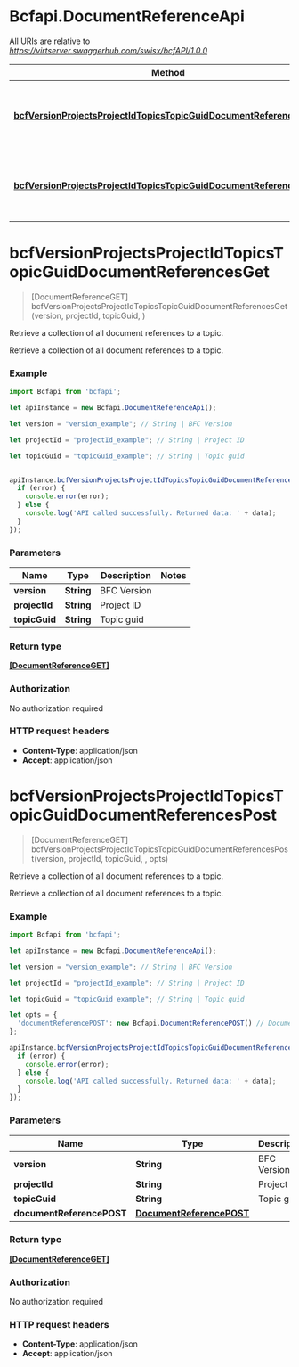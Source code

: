 # Bcfapi.DocumentReferenceApi

All URIs are relative to *https://virtserver.swaggerhub.com/swisx/bcfAPI/1.0.0*

Method | HTTP request | Description
------------- | ------------- | -------------
[**bcfVersionProjectsProjectIdTopicsTopicGuidDocumentReferencesGet**](DocumentReferenceApi.md#bcfVersionProjectsProjectIdTopicsTopicGuidDocumentReferencesGet) | **GET** /bcf/{version}/projects/{project_id}/topics/{topic_guid}/document_references | Retrieve a collection of all document references to a topic.
[**bcfVersionProjectsProjectIdTopicsTopicGuidDocumentReferencesPost**](DocumentReferenceApi.md#bcfVersionProjectsProjectIdTopicsTopicGuidDocumentReferencesPost) | **POST** /bcf/{version}/projects/{project_id}/topics/{topic_guid}/document_references | Retrieve a collection of all document references to a topic.


<a name="bcfVersionProjectsProjectIdTopicsTopicGuidDocumentReferencesGet"></a>
# **bcfVersionProjectsProjectIdTopicsTopicGuidDocumentReferencesGet**
> [DocumentReferenceGET] bcfVersionProjectsProjectIdTopicsTopicGuidDocumentReferencesGet(version, projectId, topicGuid, )

Retrieve a collection of all document references to a topic.

Retrieve a collection of all document references to a topic.

### Example
```javascript
import Bcfapi from 'bcfapi';

let apiInstance = new Bcfapi.DocumentReferenceApi();

let version = "version_example"; // String | BFC Version

let projectId = "projectId_example"; // String | Project ID

let topicGuid = "topicGuid_example"; // String | Topic guid


apiInstance.bcfVersionProjectsProjectIdTopicsTopicGuidDocumentReferencesGet(version, projectId, topicGuid, , (error, data, response) => {
  if (error) {
    console.error(error);
  } else {
    console.log('API called successfully. Returned data: ' + data);
  }
});
```

### Parameters

Name | Type | Description  | Notes
------------- | ------------- | ------------- | -------------
 **version** | **String**| BFC Version | 
 **projectId** | **String**| Project ID | 
 **topicGuid** | **String**| Topic guid | 

### Return type

[**[DocumentReferenceGET]**](DocumentReferenceGET.md)

### Authorization

No authorization required

### HTTP request headers

 - **Content-Type**: application/json
 - **Accept**: application/json

<a name="bcfVersionProjectsProjectIdTopicsTopicGuidDocumentReferencesPost"></a>
# **bcfVersionProjectsProjectIdTopicsTopicGuidDocumentReferencesPost**
> [DocumentReferenceGET] bcfVersionProjectsProjectIdTopicsTopicGuidDocumentReferencesPost(version, projectId, topicGuid, , opts)

Retrieve a collection of all document references to a topic.

Retrieve a collection of all document references to a topic.

### Example
```javascript
import Bcfapi from 'bcfapi';

let apiInstance = new Bcfapi.DocumentReferenceApi();

let version = "version_example"; // String | BFC Version

let projectId = "projectId_example"; // String | Project ID

let topicGuid = "topicGuid_example"; // String | Topic guid

let opts = { 
  'documentReferencePOST': new Bcfapi.DocumentReferencePOST() // DocumentReferencePOST | 
};

apiInstance.bcfVersionProjectsProjectIdTopicsTopicGuidDocumentReferencesPost(version, projectId, topicGuid, , opts, (error, data, response) => {
  if (error) {
    console.error(error);
  } else {
    console.log('API called successfully. Returned data: ' + data);
  }
});
```

### Parameters

Name | Type | Description  | Notes
------------- | ------------- | ------------- | -------------
 **version** | **String**| BFC Version | 
 **projectId** | **String**| Project ID | 
 **topicGuid** | **String**| Topic guid | 
 **documentReferencePOST** | [**DocumentReferencePOST**](DocumentReferencePOST.md)|  | [optional] 

### Return type

[**[DocumentReferenceGET]**](DocumentReferenceGET.md)

### Authorization

No authorization required

### HTTP request headers

 - **Content-Type**: application/json
 - **Accept**: application/json

